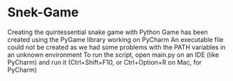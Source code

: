 # Snek-Game
Creating the quintessential snake game with Python
Game has been created using the PyGame library working on PyCharm
An executable file could not be created as we had some problems with the PATH variables in an unknown environment
To run the script, open main.py on an IDE (like PyCharm) and run it (Ctrl+Shift+F10, or Ctrl+Option+R on Mac, for PyCharm)
